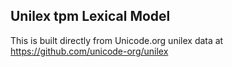 Unilex tpm Lexical Model
----------------------

This is built directly from Unicode.org unilex data at
https://github.com/unicode-org/unilex
